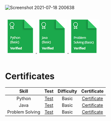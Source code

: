 ![Screenshot 2021-07-18 200638](https://user-images.githubusercontent.com/66865791/126071407-07657f08-445f-4ed0-97d8-498603f8f886.png)  
<br>

<a href="https://github.com/eg7409/HackerRank-Certificates/tree/main/Python">
    <img src="https://github.com/eg7409/HackerRank-Certificates/blob/main/Files/python_basic_skill.png" alt="Python (Basic) Certificate"/>
</a>

<a href="https://github.com/eg7409/HackerRank-Certificates/tree/main/Java">
    <img src="https://github.com/eg7409/HackerRank-Certificates/blob/main/Files/java_basic_skill.png" alt="Java (Basic) Certificate"/>
</a>

<a href="https://github.com/eg7409/HackerRank-Certificates/tree/main/Problem-Solving">
    <img src="https://github.com/eg7409/HackerRank-Certificates/blob/main/Files/problem_solving_basic_skill.png" alt="Problem Solving (Basic) Certificate"/>
</a>
<br><br>

# Certificates 

|      Skill      |                                     Test                                     | Difficulty |                                     Certificate                                      |
| :-------------: | :--------------------------------------------------------------------------: | :--------: | :----------------------------------------------------------------------------------: |
|     Python      |     [Test](https://www.hackerrank.com/skills-verification/python_basic)      |   Basic    |      [Certificate](https://github.com/eg7409/HackerRank-Certificates/tree/main/Python)       |
|      Java       |      [Test](https://www.hackerrank.com/skills-verification/java_basic)       |   Basic    |       [Certificate](https://github.com/eg7409/HackerRank-Certificates/tree/main/Java)        |
| Problem Solving | [Test](https://www.hackerrank.com/skills-verification/problem_solving_basic) |   Basic    | [Certificate](https://github.com/eg7409/HackerRank-Certificates/tree/main/Problem-Solving) |

